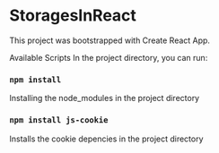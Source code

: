 # StoragesInReact
This project was bootstrapped with Create React App.

Available Scripts
In the project directory, you can run:

### `npm install`
Installing the node_modules in the project directory

### `npm install js-cookie`

Installs the cookie depencies in the project directory
